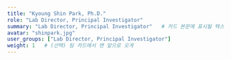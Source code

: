 ```yaml
---
title: "Kyoung Shin Park, Ph.D."
role: "Lab Director, Principal Investigator"
summary: "Lab Director, Principal Investigator"   # 카드 본문에 표시될 텍스트
avatar: "shinpark.jpg"
user_groups: ["Lab Director, Principal Investigator"]
weight: 1   # (선택) 팀 카드에서 맨 앞으로 오게
---
```

